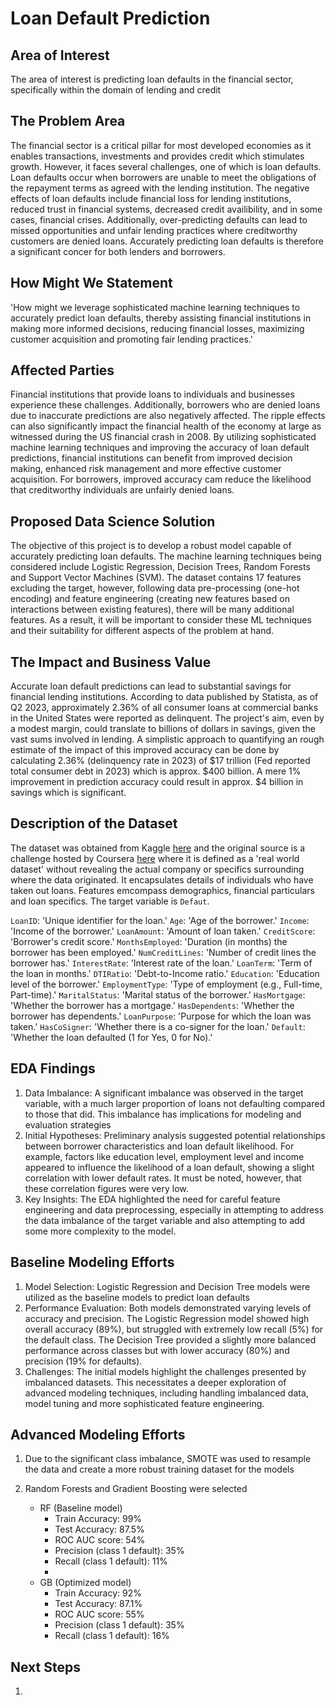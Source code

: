 # Loan Default Prediction

## Area of Interest 

The area of interest is predicting loan defaults in the financial sector, specifically within the domain of lending and credit

## The Problem Area

The financial sector is a critical pillar for most developed economies as it enables transactions, investments and provides credit which stimulates growth. However, it faces several challenges, one of which is loan defaults. Loan defaults occur when borrowers are unable to meet the obligations of the repayment terms as agreed with the lending institution. The negative effects of loan defaults include financial loss for lending institutions, reduced trust in financial systems, decreased credit availibility, and in some cases, financial crises. Additionally, over-predicting defaults can lead to missed opportunities and unfair lending practices where creditworthy customers are denied loans. Accurately predicting loan defaults is therefore a significant concer for both lenders and borrowers. 

## How Might We Statement

'How might we leverage sophisticated machine learning techniques to accurately predict loan defaults, thereby assisting financial institutions in making more informed decisions, reducing financial losses, maximizing customer acquisition and promoting fair lending practices.'

## Affected Parties

Financial institutions that provide loans to individuals and businesses experience these challenges. Additionally, borrowers who are denied loans due to inaccurate predictions are also negatively affected. The ripple effects can also significantly impact the financial health of the economy at large as witnessed during the US financial crash in 2008. By utilizing sophisticated machine learning techniques and improving the accuracy of loan default predictions, financial institutions can benefit from improved decision making, enhanced risk management and more effective customer acquisition. For borrowers, improved accuracy cam reduce the likelihood that creditworthy individuals are unfairly denied loans. 

## Proposed Data Science Solution

The objective of this project is to develop a robust model capable of accurately predicting loan defaults. The machine learning techniques being considered include Logistic Regression, Decision Trees, Random Forests and Support Vector Machines (SVM). The dataset contains 17 features excluding the target, however, following data pre-processing (one-hot encoding) and feature engineering (creating new features based on interactions between existing features), there will be many additional features. As a result, it will be important to consider these ML techniques and their suitability for different aspects of the problem at hand. 

## The Impact and Business Value

Accurate loan default predictions can lead to substantial savings for financial lending institutions. According to data published by Statista, as of Q2 2023, approximately 2.36% of all consumer loans at commercial banks in the United States were reported as delinquent. The project's aim, even by a modest margin, could translate to billions of dollars in savings, given the vast sums involved in lending. A simplistic approach to quantifying an rough estimate of the impact of this improved accuracy can be done by calculating 2.36% (delinquency rate in 2023) of $17 trillion (Fed reported total consumer debt in 2023) which is approx. $400 billion. A mere 1% improvement in prediction accuracy could result in approx. $4 billion in savings which is significant. 

## Description of the Dataset

The dataset was obtained from Kaggle [here](https://www.kaggle.com/datasets/nikhil1e9/loan-default) and the original source is a challenge hosted by Coursera [here](https://www.coursera.org/projects/data-science-coding-challenge-loan-default-prediction#details) where it is defined as a 'real world dataset' without revealing the actual company or specifics surrounding where the data originated. It encapsulates details of individuals who have taken out loans. Features emcompass demographics, financial particulars and loan specifics. The target variable is `Defaut`. 

`LoanID`: 'Unique identifier for the loan.'
`Age`: 'Age of the borrower.'
`Income`: 'Income of the borrower.'
`LoanAmount`: 'Amount of loan taken.'
`CreditScore`: 'Borrower's credit score.'
`MonthsEmployed`: 'Duration (in months) the borrower has been employed.'
`NumCreditLines`: 'Number of credit lines the borrower has.'
`InterestRate`: 'Interest rate of the loan.'
`LoanTerm`: 'Term of the loan in months.'
`DTIRatio`: 'Debt-to-Income ratio.'
`Education`: 'Education level of the borrower.'
`EmploymentType`: 'Type of employment (e.g., Full-time, Part-time).'
`MaritalStatus`: 'Marital status of the borrower.'
`HasMortgage`: 'Whether the borrower has a mortgage.'
`HasDependents`: 'Whether the borrower has dependents.'
`LoanPurpose`: 'Purpose for which the loan was taken.'
`HasCoSigner`: 'Whether there is a co-signer for the loan.'
`Default`: 'Whether the loan defaulted (1 for Yes, 0 for No).'

## EDA Findings

1) Data Imbalance: A significant imbalance was observed in the target variable, with a much larger proportion of loans not defaulting compared to those that did. This imbalance has implications for modeling and evaluation strategies
2) Initial Hypotheses: Preliminary analysis suggested potential relationships between borrower characteristics and loan default likelihood. For example, factors like education level, employment level and income appeared to influence the likelihood of a loan default, showing a slight correlation with lower default rates. It must be noted, however, that these correlation figures were very low.
3) Key Insights: The EDA highlighted the need for careful feature engineering and data preprocessing, especially in attempting to address the data imbalance of the target variable and also attempting to add some more complexity to the model.

## Baseline Modeling Efforts

1) Model Selection: Logistic Regression and Decision Tree models were utilized as the baseline models to predict loan defaults
2) Performance Evaluation: Both models demonstrated varying levels of accuracy and precision. The Logistic Regression model showed high overall accuracy (89%), but struggled with extremely low recall (5%) for the default class. The Decision Tree provided a slightly more balanced performance across classes but with lower accuracy (80%) and precision (19% for defaults).
3) Challenges: The initial models highlight the challenges presented by imbalanced datasets. This necessitates a deeper exploration of advanced modeling techniques, including handling imbalanced data, model tuning and more sophisticated feature engineering.

## Advanced Modeling Efforts

1) Due to the significant class imbalance, SMOTE was used to resample the data and create a more robust training dataset for the models
2) Random Forests and Gradient Boosting were selected
   
   - RF (Baseline model)
      - Train Accuracy: 99%
      - Test Accuracy: 87.5%
      - ROC AUC score: 54%
      - Precision (class 1 default): 35%
      - Recall (class 1 default): 11%
      - 
   - GB (Optimized model)
      - Train Accuracy: 92%
      - Test Accuracy: 87.1%
      - ROC AUC score: 55%
      - Precision (class 1 default): 35%
      - Recall (class 1 default): 16%

## Next Steps

1) 
